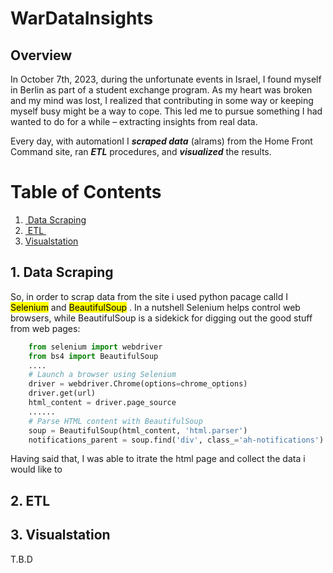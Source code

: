 # WarDataInsights



## Overview

In October 7th, 2023, during the unfortunate events in Israel, I found myself in Berlin as part of a student exchange program. As my heart was broken and my mind was lost, I realized that contributing in some way or keeping myself busy might be a way to cope. This led me to pursue something I had wanted to do for a while – extracting insights from real data.



Every day, with automationI I ***scraped data*** (alrams) from the Home Front Command site, ran ***ETL*** procedures, and ***visualized*** the results.



# Table of Contents

1. [ Data Scraping](#desc)  
2. [ ETL ](#usage)  
3. [Visualstation](#vis)

<a name="desc"></a>  

## 1. Data Scraping

So, in order to scrap data from the site i used python pacage calld I <mark>Selenium</mark> and <mark>BeautifulSoup</mark> .
In a nutshell Selenium helps control web browsers, while BeautifulSoup is a sidekick for digging out the good stuff from web pages:

```python
    from selenium import webdriver
    from bs4 import BeautifulSoup
    ....
    # Launch a browser using Selenium
    driver = webdriver.Chrome(options=chrome_options)
    driver.get(url)
    html_content = driver.page_source
    ......
    # Parse HTML content with BeautifulSoup
    soup = BeautifulSoup(html_content, 'html.parser')
    notifications_parent = soup.find('div', class_='ah-notifications')
```

Having said that, I was able to itrate the html page and collect the data i would like to 



<a name="usage"></a>  

## 2. ETL



<a name="vis"></a>  

## 3. Visualstation

T.B.D
